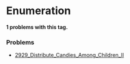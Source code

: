 # Enumeration

**1 problems with this tag.**

### Problems

- [2929_Distribute_Candies_Among_Children_II](../../Problems/2929_Distribute_Candies_Among_Children_II.py)

